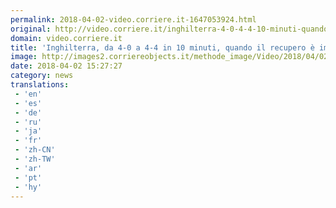 ```yaml
---
permalink: 2018-04-02-video.corriere.it-1647053924.html
original: http://video.corriere.it/inghilterra-4-0-4-4-10-minuti-quando-recupero-impensabile/79426c84-3660-11e8-a836-1a6391d71628
domain: video.corriere.it
title: 'Inghilterra, da 4-0 a 4-4 in 10 minuti, quando il recupero è impensabile - Corriere TV'
image: http://images2.corriereobjects.it/methode_image/Video/2018/04/02/Sport/Foto%20Sport%20-%20Trattate/inghilterrarimonta_epica_656_ori_crop_master__0x0_512x384_fb.jpg
date: 2018-04-02 15:27:27
category: news
translations: 
 - 'en'
 - 'es'
 - 'de'
 - 'ru'
 - 'ja'
 - 'fr'
 - 'zh-CN'
 - 'zh-TW'
 - 'ar'
 - 'pt'
 - 'hy'
---
```


